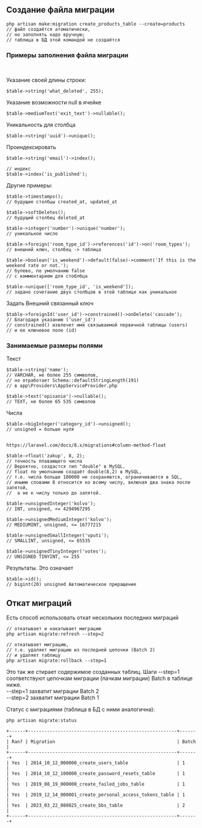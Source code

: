 ## Создание файла миграции

    php artisan make:migration create_products_table --create=products
    // файл создаётся атоматически, 
    // но заполнять надо вручную;
    // таблица в БД этой командой не создаётся

### Примеры заполнения файла миграции  
<br>

Указание своей длины строки:

    $table->string('what_deleted', 255);

Указание возможности null в ячейке

    $table->mediumText('exit_text')->nullable();

Уникальность для столбца

    $table->string('uuid')->unique();

Проиндексировать

    $table->string('email')->index();

    // индекс
    $table->index('is_published');

Другие примеры:

    $table->timestamps();  
    // будущие столбцы created_at, updated_at

    $table->softDeletes(); 
    // будущий столбец deleted_at

    $table->integer('number')->unique('number'); 
    // уникальное число
    
    $table->foreign('room_type_id')->references('id')->on('room_types');  
    // внешний ключ, столбец -> таблица

    $table->boolean('is_weekend')->default(false)->comment('If this is the weekend rate or not.'); 
    // булево, по умолчанию false
    // с комментарием для стоблбца

    $table->unique(['room_type_id', 'is_weekend']); 
    // задано сочетание двух столбцов в этой таблице как уникальное

Задать Внешний связанный ключ

    $table->foreignId('user_id')->constrained()->onDelete('cascade');
    // Благодаря указанию ('user_id') 
    // constrained() извлечет имя связываемой первичной таблицы (users)
    // и ее ключевое поле (id)

### Занимаемые размеры полями   

Текст

    $table->string('name'); 
    // VARCHAR, не более 255 символов,
    // но отработает Schema::defaultStringLength(191) 
    // в app\Providers\AppServiceProvider.php

    $table->text('opisanie')->nullable(); 
    // TEXT, не более 65 535 символов

Числа

    $table->bigInteger('category_id')->unsigned(); 
    // unsigned = больше нуля


    https://laravel.com/docs/8.x/migrations#column-method-float

    $table->float('zakup', 8, 2);  
    // точность плавающего числа
    // Вероятно, создастся тип "double" в MySQL.
    // float по умолчанию создаёт double(8,2) в MySQL,
    // т.е. числа больше 100000 не сохраняются, ограничиваются в SQL,
    // иными словами 8 относится ко всему числу, включая два знака после запятой,
    //  а не к числу только до запятой.

    $table->unsignedInteger('kolvo'); 
    // INT, unsigned, <= 4294967295

    $table->unsignedMediumInteger('kolvo'); 
    // MEDIUMINT, unsigned, <= 16777215

    $table->unsignedSmallInteger('vputi'); 
    // SMALLINT, unsigned, <= 65535

    $table->unsignedTinyInteger('votes');
    // UNSIGNED TINYINT, <= 255

Результаты. Это означает

    $table->id(); 
    // bigint(20) unsigned Автоматическое приращение
    

## Откат миграций

Есть способ использовать откат нескольких последних миграций

    // откатывает и накатывает миграцию
    php artisan migrate:refresh --step=2
    
    // откатывает миграцию, 
    // т.е. удаляет миграцию из последней цепочки (Batch 2) 
    // и удаляет таблицу 
    php artisan migrate:rollback --step=1

Это так же стирает содержимое созданных таблиц. Шаги --step=1 соответствуют цепочкам миграции (пачкам миграции) Batch в таблице ниже.  
--step=1 захватит миграции Batch 2  
--step=2 захватит миграции Batch 1

Статус с миграциями (таблица в БД с ними аналогична): 

    php artisan migrate:status

```
+------+-------------------------------------------------------+-------+  
| Ran? | Migration                                             | Batch |  
+------+-------------------------------------------------------+-------+  
| Yes  | 2014_10_12_000000_create_users_table                  | 1     |  
| Yes  | 2014_10_12_100000_create_password_resets_table        | 1     |  
| Yes  | 2019_08_19_000000_create_failed_jobs_table            | 1     |  
| Yes  | 2019_12_14_000001_create_personal_access_tokens_table | 1     |  
| Yes  | 2023_03_22_080825_create_bbs_table                    | 2     |  
+------+-------------------------------------------------------+-------+  
```







